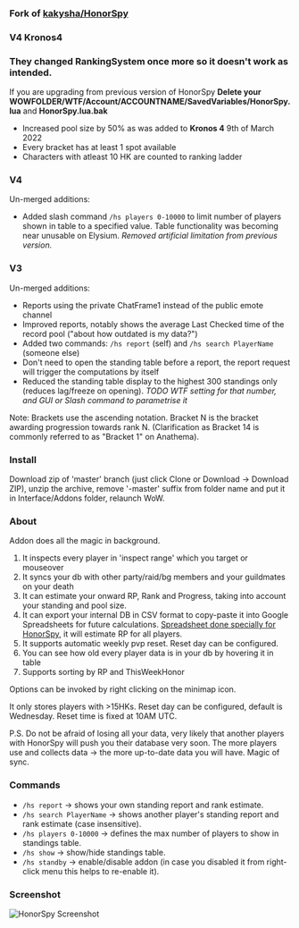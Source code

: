 ### Fork of [kakysha/HonorSpy](https://github.com/kakysha/HonorSpy)


### V4 Kronos4
### They changed RankingSystem once more so it doesn't work as intended.
If you are upgrading from previous version of HonorSpy **Delete your WOWFOLDER/WTF/Account/ACCOUNTNAME/SavedVariables/HonorSpy.lua** and **HonorSpy.lua.bak**

* Increased pool size by 50% as was added to **Kronos 4** 9th of March 2022
* Every bracket has at least 1 spot available
* Characters with atleast 10 HK are counted to ranking ladder

### V4

Un-merged additions:
* Added slash command `/hs players 0-10000` to limit number of players shown in table to a specified value. Table functionality was becoming near unusable on Elysium. _Removed artificial limitation from previous version._


### V3
Un-merged additions:
* Reports using the private ChatFrame1 instead of the public emote channel
* Improved reports, notably shows the average Last Checked time of the record pool ("about how outdated is my data?")
* Added two commands: `/hs report` (self) and `/hs search PlayerName` (someone else)
* Don't need to open the standing table before a report, the report request will trigger the computations by itself
* Reduced the standing table display to the highest 300 standings only (reduces lag/freeze on opening). _TODO WTF setting for that number, and GUI or Slash command to parametrise it_

Note: Brackets use the ascending notation. Bracket N is the bracket awarding progression towards rank N. (Clarification as Bracket 14 is commonly referred to as "Bracket 1" on Anathema).

### Install
Download zip of 'master' branch (just click Clone or Download -> Download ZIP), unzip the archive, remove '-master' suffix from folder name and put it in Interface/Addons folder, relaunch WoW.

### About
Addon does all the magic in background.

1. It inspects every player in 'inspect range' which you target or mouseover
2. It syncs your db with other party/raid/bg members and your guildmates on your death
3. It can estimate your onward RP, Rank and Progress, taking into account your standing and pool size.
3. It can export your internal DB in CSV format to copy-paste it into Google Spreadsheets for future calculations. [Spreadsheet done specially for HonorSpy](https://docs.google.com/spreadsheets/d/1OvZ7PRhrFjRn8IoH8HIPwHfRDEq50uO64YLCsSsjBQc/edit#gid=2113352865), it will estimate RP for all players.
4. It supports automatic weekly pvp reset. Reset day can be configured.
5. You can see how old every player data is in your db by hovering it in table
6. Supports sorting by RP and ThisWeekHonor

Options can be invoked by right clicking on the minimap icon.

It only stores players with >15HKs.
Reset day can be configured, default is Wednesday. Reset time is fixed at 10AM UTC.

P.S. Do not be afraid of losing all your data, very likely that another players with HonorSpy will push you their database very soon. The more players use and collects data -> the more up-to-date data you will have. Magic of sync.

### Commands
* `/hs report` -> shows your own standing report and rank estimate.
* `/hs search PlayerName` -> shows another player's standing report and rank estimate (case insensitive).
* `/hs players 0-10000` -> defines the max number of players to show in standings table.
* `/hs show` -> show/hide standings table.
* `/hs standby` -> enable/disable addon (in case you disabled it from right-click menu this helps to re-enable it).

### Screenshot

![HonorSpy Screenshot](https://habrastorage.org/files/31b/e92/f9e/31be92f9eb044a53b4eb642d0ca43bbc.png)
